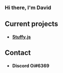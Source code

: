 ### Hi there, I'm David
## Current projects
- #### [Stuffy.js](https://github.com/Oui002/Stuffy.js)

## Contact
- #### Discord Oi#6369
